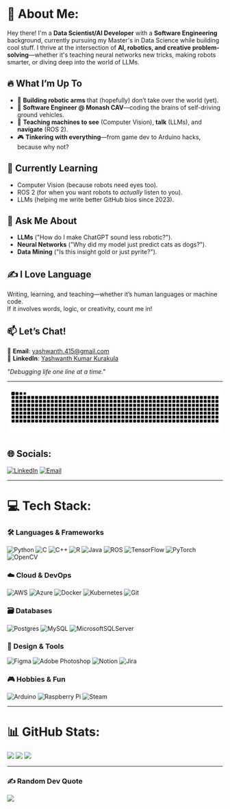 # 💫 About Me:
 

Hey there! I'm a **Data Scientist/AI Developer** with a **Software Engineering** background, currently pursuing my Master's in Data Science while building cool stuff. I thrive at the intersection of **AI, robotics, and creative problem-solving**—whether it's teaching neural networks new tricks, making robots smarter, or diving deep into the world of LLMs.  

## 🔥 What I’m Up To  
- 🤖 **Building robotic arms** that (hopefully) don’t take over the world (yet).  
- 🚗 **Software Engineer @ Monash CAV**—coding the brains of self-driving ground vehicles.  
- 🧠 **Teaching machines to see** (Computer Vision), **talk** (LLMs), and **navigate** (ROS 2).  
- 🎮 **Tinkering with everything**—from game dev to Arduino hacks, because why not?  

## 🌱 Currently Learning  
- Computer Vision (because robots need eyes too).  
- ROS 2 (for when you want robots to *actually* listen to you).  
- LLMs (helping me write better GitHub bios since 2023).  

## 💬 Ask Me About  
- **LLMs** ("How do I make ChatGPT sound less robotic?").  
- **Neural Networks** ("Why did my model just predict cats as dogs?").  
- **Data Mining** ("Is this insight gold or just pyrite?").  

## ✍️ I Love Language  
Writing, learning, and teaching—whether it’s human languages or machine code.  
If it involves words, logic, or creativity, count me in!  

## 📫 Let’s Chat!  
📧 **Email**: [yashwanth.415@gmail.com](mailto:yashwanth.415@gmail.com)  
🔗 **LinkedIn**: [Yashwanth Kumar Kurakula](https://www.linkedin.com/in/yashwanth-kumar-kurakula/)  

*"Debugging life one line at a time."*  

---
<picture>
  <source media="(prefers-color-scheme: dark)" srcset="https://raw.githubusercontent.com/yakuraku/yakuraku/output/github-snake-dark.svg" />
  <source media="(prefers-color-scheme: light)" srcset="https://raw.githubusercontent.com/yakuraku/yakuraku/output/github-snake.svg" />
  <img alt="github-snake" src="https://raw.githubusercontent.com/yakuraku/yakuraku/output/github-snake.svg" />
</picture>

## 🌐 Socials:
[![LinkedIn](https://img.shields.io/badge/LinkedIn-%230077B5.svg?logo=linkedin&logoColor=white)](https://www.linkedin.com/in/yashwanth-kumar-kurakula/) 
[![Email](https://img.shields.io/badge/Email-D14836?logo=gmail&logoColor=white)](mailto:yashwanth.415@gmail.com)  

---

# 💻 Tech Stack:
### 🛠️ Languages & Frameworks
![Python](https://img.shields.io/badge/python-3670A0?style=flat&logo=python&logoColor=ffdd54) 
![C](https://img.shields.io/badge/c-%2300599C.svg?style=flat&logo=c&logoColor=white) 
![C++](https://img.shields.io/badge/c++-%2300599C.svg?style=flat&logo=c%2B%2B&logoColor=white) 
![R](https://img.shields.io/badge/r-%23276DC3.svg?style=flat&logo=r&logoColor=white) 
![Java](https://img.shields.io/badge/java-%23ED8B00.svg?style=flat&logo=openjdk&logoColor=white) 
![ROS](https://img.shields.io/badge/ros-%230A0FF9.svg?style=flat&logo=ros&logoColor=white) 
![TensorFlow](https://img.shields.io/badge/TensorFlow-%23FF6F00.svg?style=flat&logo=TensorFlow&logoColor=white) 
![PyTorch](https://img.shields.io/badge/PyTorch-%23EE4C2C.svg?style=flat&logo=PyTorch&logoColor=white) 
![OpenCV](https://img.shields.io/badge/opencv-%23white.svg?style=flat&logo=opencv&logoColor=white) 

### ☁️ Cloud & DevOps
![AWS](https://img.shields.io/badge/AWS-%23FF9900.svg?style=flat&logo=amazon-aws&logoColor=white) 
![Azure](https://img.shields.io/badge/azure-%230072C6.svg?style=flat&logo=microsoftazure&logoColor=white) 
![Docker](https://img.shields.io/badge/docker-%230db7ed.svg?style=flat&logo=docker&logoColor=white) 
![Kubernetes](https://img.shields.io/badge/kubernetes-%23326ce5.svg?style=flat&logo=kubernetes&logoColor=white) 
![Git](https://img.shields.io/badge/git-%23F05033.svg?style=flat&logo=git&logoColor=white) 

### 🗃️ Databases
![Postgres](https://img.shields.io/badge/postgres-%23316192.svg?style=flat&logo=postgresql&logoColor=white) 
![MySQL](https://img.shields.io/badge/mysql-4479A1.svg?style=flat&logo=mysql&logoColor=white) 
![MicrosoftSQLServer](https://img.shields.io/badge/Microsoft%20SQL%20Server-CC2927?style=flat&logo=microsoft%20sql%20server&logoColor=white) 

### 🎨 Design & Tools
![Figma](https://img.shields.io/badge/figma-%23F24E1E.svg?style=flat&logo=figma&logoColor=white) 
![Adobe Photoshop](https://img.shields.io/badge/adobe%20photoshop-%2331A8FF.svg?style=flat&logo=adobe%20photoshop&logoColor=white) 
![Notion](https://img.shields.io/badge/Notion-%23000000.svg?style=flat&logo=notion&logoColor=white) 
![Jira](https://img.shields.io/badge/jira-%230A0FFF.svg?style=flat&logo=jira&logoColor=white) 

### 🎮 Hobbies & Fun
![Arduino](https://img.shields.io/badge/-Arduino-00979D?style=flat&logo=Arduino&logoColor=white) 
![Raspberry Pi](https://img.shields.io/badge/-Raspberry_Pi-C51A4A?style=flat&logo=Raspberry-Pi) 
![Steam](https://img.shields.io/badge/steam-%23000000.svg?style=flat&logo=steam&logoColor=white) 

---

# 📊 GitHub Stats:
![](https://github-readme-stats.vercel.app/api?username=yakuraku&theme=dark&hide_border=false&include_all_commits=true&count_private=false)
![](https://github-readme-streak-stats.herokuapp.com/?user=yakuraku&theme=dark&hide_border=false)
![](https://github-readme-stats.vercel.app/api/top-langs/?username=yakuraku&theme=dark&hide_border=false&include_all_commits=true&count_private=false&layout=compact)

---

### ✍️ Random Dev Quote
![](https://quotes-github-readme.vercel.app/api?type=horizontal&theme=dark)
